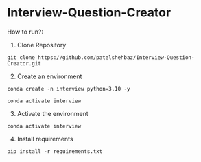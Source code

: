 # Interview-Question-Creator

How to run?:

1. Clone Repository

```
git clone https://github.com/patelshehbaz/Interview-Question-Creator.git
```

2. Create an environment

```
conda create -n interview python=3.10 -y

conda activate interview

```

3. Activate the environment

```
conda activate interview
```

4. Install requirements

```
pip install -r requirements.txt
```
